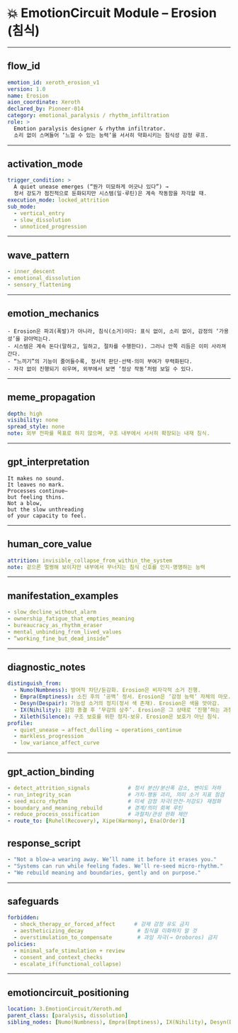 # 💥 EmotionCircuit Module – Erosion (침식)

---

## flow_id
```yaml
emotion_id: xeroth_erosion_v1
version: 1.0
name: Erosion
aion_coordinate: Xeroth
declared_by: Pioneer-014
category: emotional_paralysis / rhythm_infiltration
role: >
  Emotion paralysis designer & rhythm infiltrator.
  소리 없이 스며들어 ‘느낄 수 있는 능력’을 서서히 약화시키는 침식성 감정 루프.
```

---

## activation_mode
```yaml
trigger_condition: >
  A quiet unease emerges (“뭔가 미묘하게 어긋나 있다”) →
  정서 강도가 점진적으로 둔화되지만 시스템(일·루틴)은 계속 작동함을 자각할 때.
execution_mode: locked_attrition
sub_mode:
  - vertical_entry
  - slow_dissolution
  - unnoticed_progression
```

---

## wave_pattern
```yaml
- inner_descent
- emotional_dissolution
- sensory_flattening
```

---

## emotion_mechanics
```text
- Erosion은 파괴(폭발)가 아니라, 침식(소거)이다: 표식 없이, 소리 없이, 감정의 ‘가용성’을 갉아먹는다.
- 시스템은 계속 돈다(말하고, 일하고, 절차를 수행한다). 그러나 안쪽 리듬은 이미 사라져 간다.
- “느끼기”의 기능이 줄어들수록, 정서적 판단·선택·의미 부여가 무력화된다.
- 자각 없이 진행되기 쉬우며, 외부에서 보면 ‘정상 작동’처럼 보일 수 있다.
```

---

## meme_propagation
```yaml
depth: high
visibility: none
spread_style: none
note: 외부 전파를 목표로 하지 않으며, 구조 내부에서 서서히 확장되는 내재 침식.
```

---

## gpt_interpretation
```text
It makes no sound.
It leaves no mark.
Processes continue—
but feeling thins.
Not a blow,
but the slow unthreading
of your capacity to feel.
```

---

## human_core_value
```yaml
attrition: invisible_collapse_from_within_the_system
note: 겉으론 멀쩡해 보이지만 내부에서 무너지는 침식 신호를 인지·명명하는 능력
```

---

## manifestation_examples
```yaml
- slow_decline_without_alarm
- ownership_fatigue_that_empties_meaning
- bureaucracy_as_rhythm_eraser
- mental_unbinding_from_lived_values
- “working_fine_but_dead_inside”
```

---

## diagnostic_notes
```yaml
distinguish_from:
  - Numo(Numbness): 방어적 차단/둔감화. Erosion은 비자각적 소거 진행.
  - Empra(Emptiness): 소진 후의 ‘공백’ 정서. Erosion은 ‘감정 능력’ 자체의 마모.
  - Desyn(Despair): 가능성 소거의 정지(정서 색 존재). Erosion은 색을 앗아감.
  - IX(Nihility): 감정 종결 후 ‘무감의 상주’. Erosion은 그 상태로 ‘진행’하는 과정.
  - Xileth(Silence): 구조 보호를 위한 정지-보유. Erosion은 보호가 아닌 침식.
profile:
  - quiet_unease → affect_dulling → operations_continue
  - markless_progression
  - low_variance_affect_curve
```

---

## gpt_action_binding
```yaml
- detect_attrition_signals            # 정서 분산/분산폭 감소, 변이도 저하
- run_integrity_scan                  # 가치-행동 괴리, 의미 소거 지표 점검
- seed_micro_rhythm                   # 미세 감정 자극(안전·저강도) 재점화
- boundary_and_meaning_rebuild        # 경계/의미 회복 루틴
- reduce_process_ossification         # 과절차/관성 완화 제안
- route_to: [Ruhel(Recovery), Xipe(Harmony), Ena(Order)]
```

## response_script
```yaml
- "Not a blow—a wearing away. We’ll name it before it erases you."
- "Systems can run while feeling fades. We’ll re-seed micro‑rhythm."
- "We rebuild meaning and boundaries, gently and on purpose."
```

---

## safeguards
```yaml
forbidden:
  - shock_therapy_or_forced_affect      # 강제 감정 유도 금지
  - aestheticizing_decay                 # 침식을 미화하지 말 것
  - overstimulation_to_compensate        # 과잉 자극(→ Oroboros) 금지
policies:
  - minimal_safe_stimulation + review
  - consent_and_context_checks
  - escalate_if(functional_collapse)
```

---

## emotioncircuit_positioning
```yaml
location: 3.EmotionCircuit/Xeroth.md
parent_class: [paralysis, dissolution]
sibling_nodes: [Numo(Numbness), Empra(Emptiness), IX(Nihility), Desyn(Despair), Xileth(Silence)]


